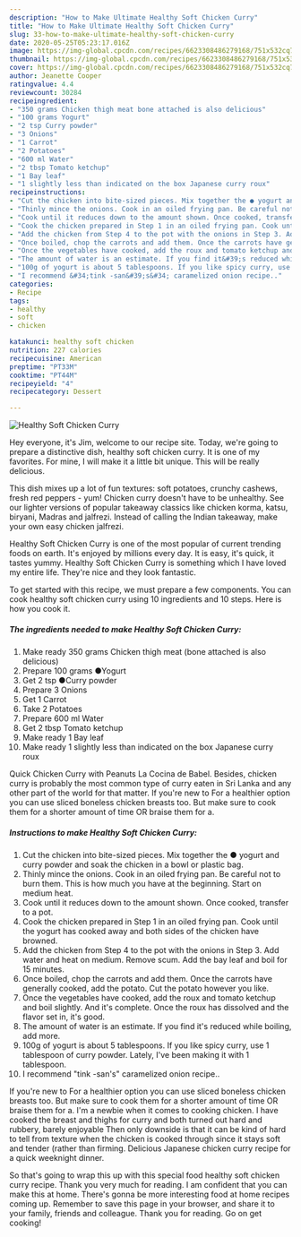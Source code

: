 ```yaml
---
description: "How to Make Ultimate Healthy Soft Chicken Curry"
title: "How to Make Ultimate Healthy Soft Chicken Curry"
slug: 33-how-to-make-ultimate-healthy-soft-chicken-curry
date: 2020-05-25T05:23:17.016Z
image: https://img-global.cpcdn.com/recipes/6623308486279168/751x532cq70/healthy-soft-chicken-curry-recipe-main-photo.jpg
thumbnail: https://img-global.cpcdn.com/recipes/6623308486279168/751x532cq70/healthy-soft-chicken-curry-recipe-main-photo.jpg
cover: https://img-global.cpcdn.com/recipes/6623308486279168/751x532cq70/healthy-soft-chicken-curry-recipe-main-photo.jpg
author: Jeanette Cooper
ratingvalue: 4.4
reviewcount: 30284
recipeingredient:
- "350 grams Chicken thigh meat bone attached is also delicious"
- "100 grams Yogurt"
- "2 tsp Curry powder"
- "3 Onions"
- "1 Carrot"
- "2 Potatoes"
- "600 ml Water"
- "2 tbsp Tomato ketchup"
- "1 Bay leaf"
- "1 slightly less than indicated on the box Japanese curry roux"
recipeinstructions:
- "Cut the chicken into bite-sized pieces. Mix together the ● yogurt and curry powder and soak the chicken in a bowl or plastic bag."
- "Thinly mince the onions. Cook in an oiled frying pan. Be careful not to burn them. This is how much you have at the beginning. Start on medium heat."
- "Cook until it reduces down to the amount shown. Once cooked, transfer to a pot."
- "Cook the chicken prepared in Step 1 in an oiled frying pan. Cook until the yogurt has cooked away and both sides of the chicken have browned."
- "Add the chicken from Step 4 to the pot with the onions in Step 3. Add water and heat on medium. Remove scum. Add the bay leaf and boil for 15 minutes."
- "Once boiled, chop the carrots and add them. Once the carrots have generally cooked, add the potato. Cut the potato however you like."
- "Once the vegetables have cooked, add the roux and tomato ketchup and boil slightly. And it&#39;s complete. Once the roux has dissolved and the flavor set in, it&#39;s good."
- "The amount of water is an estimate. If you find it&#39;s reduced while boiling, add more."
- "100g of yogurt is about 5 tablespoons. If you like spicy curry, use 1 tablespoon of curry powder. Lately, I&#39;ve been making it with 1 tablespoon."
- "I recommend &#34;tink -san&#39;s&#34; caramelized onion recipe.."
categories:
- Recipe
tags:
- healthy
- soft
- chicken

katakunci: healthy soft chicken 
nutrition: 227 calories
recipecuisine: American
preptime: "PT33M"
cooktime: "PT44M"
recipeyield: "4"
recipecategory: Dessert

---
```



![Healthy Soft Chicken Curry](https://img-global.cpcdn.com/recipes/6623308486279168/751x532cq70/healthy-soft-chicken-curry-recipe-main-photo.jpg)

Hey everyone, it's Jim, welcome to our recipe site. Today, we're going to prepare a distinctive dish, healthy soft chicken curry. It is one of my favorites. For mine, I will make it a little bit unique. This will be really delicious.

This dish mixes up a lot of fun textures: soft potatoes, crunchy cashews, fresh red peppers - yum! Chicken curry doesn&#39;t have to be unhealthy. See our lighter versions of popular takeaway classics like chicken korma, katsu, biryani, Madras and jalfrezi. Instead of calling the Indian takeaway, make your own easy chicken jalfrezi.

Healthy Soft Chicken Curry is one of the most popular of current trending foods on earth. It's enjoyed by millions every day. It is easy, it's quick, it tastes yummy. Healthy Soft Chicken Curry is something which I have loved my entire life. They're nice and they look fantastic.


To get started with this recipe, we must prepare a few components. You can cook healthy soft chicken curry using 10 ingredients and 10 steps. Here is how you cook it.

<!--inarticleads1-->

##### The ingredients needed to make Healthy Soft Chicken Curry:

1. Make ready 350 grams Chicken thigh meat (bone attached is also delicious)
1. Prepare 100 grams ●Yogurt
1. Get 2 tsp ●Curry powder
1. Prepare 3 Onions
1. Get 1 Carrot
1. Take 2 Potatoes
1. Prepare 600 ml Water
1. Get 2 tbsp Tomato ketchup
1. Make ready 1 Bay leaf
1. Make ready 1 slightly less than indicated on the box Japanese curry roux


Quick Chicken Curry with Peanuts La Cocina de Babel. Besides, chicken curry is probably the most common type of curry eaten in Sri Lanka and any other part of the world for that matter. If you&#39;re new to For a healthier option you can use sliced boneless chicken breasts too. But make sure to cook them for a shorter amount of time OR braise them for a. 

<!--inarticleads2-->

##### Instructions to make Healthy Soft Chicken Curry:

1. Cut the chicken into bite-sized pieces. Mix together the ● yogurt and curry powder and soak the chicken in a bowl or plastic bag.
1. Thinly mince the onions. Cook in an oiled frying pan. Be careful not to burn them. This is how much you have at the beginning. Start on medium heat.
1. Cook until it reduces down to the amount shown. Once cooked, transfer to a pot.
1. Cook the chicken prepared in Step 1 in an oiled frying pan. Cook until the yogurt has cooked away and both sides of the chicken have browned.
1. Add the chicken from Step 4 to the pot with the onions in Step 3. Add water and heat on medium. Remove scum. Add the bay leaf and boil for 15 minutes.
1. Once boiled, chop the carrots and add them. Once the carrots have generally cooked, add the potato. Cut the potato however you like.
1. Once the vegetables have cooked, add the roux and tomato ketchup and boil slightly. And it&#39;s complete. Once the roux has dissolved and the flavor set in, it&#39;s good.
1. The amount of water is an estimate. If you find it&#39;s reduced while boiling, add more.
1. 100g of yogurt is about 5 tablespoons. If you like spicy curry, use 1 tablespoon of curry powder. Lately, I&#39;ve been making it with 1 tablespoon.
1. I recommend &#34;tink -san&#39;s&#34; caramelized onion recipe..


If you&#39;re new to For a healthier option you can use sliced boneless chicken breasts too. But make sure to cook them for a shorter amount of time OR braise them for a. I&#39;m a newbie when it comes to cooking chicken. I have cooked the breast and thighs for curry and both turned out hard and rubbery, barely enjoyable Then only downside is that it can be kind of hard to tell from texture when the chicken is cooked through since it stays soft and tender (rather than firming. Delicious Japanese chicken curry recipe for a quick weeknight dinner. 

So that's going to wrap this up with this special food healthy soft chicken curry recipe. Thank you very much for reading. I am confident that you can make this at home. There's gonna be more interesting food at home recipes coming up. Remember to save this page in your browser, and share it to your family, friends and colleague. Thank you for reading. Go on get cooking!
